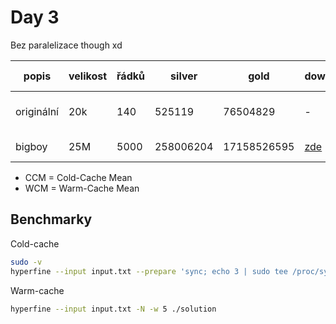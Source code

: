 # Day 3

Bez paralelizace though xd

| popis      | velikost | řádků | silver    | gold        | download                       |    CCM [ms] |        WCM [ms] |
| ---------- | -------- | ----- | --------- | ----------- | ------------------------------ | ----------: | --------------: |
| originální | 20k      | 140   | 525119    | 76504829    | -                              |   9.2 ± 0.3 | 0.8415 ± 0.0925 |
| bigboy     | 25M      | 5000  | 258006204 | 17158526595 | [zde](https://0x0.st/Hxtu.txt) | 108.5 ± 1.0 |      95.4 ± 0.9 |

- CCM = Cold-Cache Mean
- WCM = Warm-Cache Mean

## Benchmarky

Cold-cache

```bash
sudo -v
hyperfine --input input.txt --prepare 'sync; echo 3 | sudo tee /proc/sys/vm/drop_caches' ./solution
```

Warm-cache

```bash
hyperfine --input input.txt -N -w 5 ./solution
```
